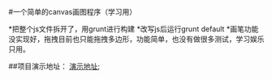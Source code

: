 #一个简单的canvas画图程序（学习用）

*把整个js文件拆开了，用grunt进行构建
*改写js后运行grunt default
*画笔功能没实现好，拖拽目前也只能拖拽多边形，功能简单，也没有做很多测试，学习娱乐只用。

##项目演示地址：
[演示地址](http://www.shadowvip.com/static/painting.html);
